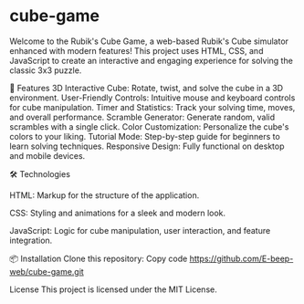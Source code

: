 # cube-game

Welcome to the Rubik's Cube Game, a web-based Rubik's Cube simulator enhanced with modern features! This project uses HTML, CSS, and JavaScript to create an interactive and engaging experience for solving the classic 3x3 puzzle.

🚀 Features
3D Interactive Cube: Rotate, twist, and solve the cube in a 3D environment.
User-Friendly Controls: Intuitive mouse and keyboard controls for cube manipulation.
Timer and Statistics: Track your solving time, moves, and overall performance.
Scramble Generator: Generate random, valid scrambles with a single click.
Color Customization: Personalize the cube's colors to your liking.
Tutorial Mode: Step-by-step guide for beginners to learn solving techniques.
Responsive Design: Fully functional on desktop and mobile devices.

🛠️ Technologies

HTML: Markup for the structure of the application.

CSS: Styling and animations for a sleek and modern look.

JavaScript: Logic for cube manipulation, user interaction, and feature integration.

📦 Installation
Clone this repository:
Copy code
https://github.com/E-beep-web/cube-game.git


 License
This project is licensed under the MIT License.

